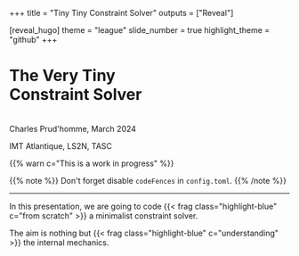+++
title = "Tiny Tiny Constraint Solver"
outputs = ["Reveal"]

[reveal_hugo]
theme = "league"
slide_number = true
highlight_theme = "github"
+++

# The Very Tiny </br> Constraint Solver
</br>
Charles Prud'homme, March 2024

IMT Atlantique, LS2N, TASC


{{% warn c="This is a work in progress" %}}

{{% note %}}
Don't forget disable `codeFences` in `config.toml`.
{{% /note %}}

---

In this presentation, we are going to code {{< frag class="highlight-blue" c="from scratch" >}} a minimalist constraint solver.

The aim is nothing but {{< frag class="highlight-blue" c="understanding" >}} the internal mechanics.
